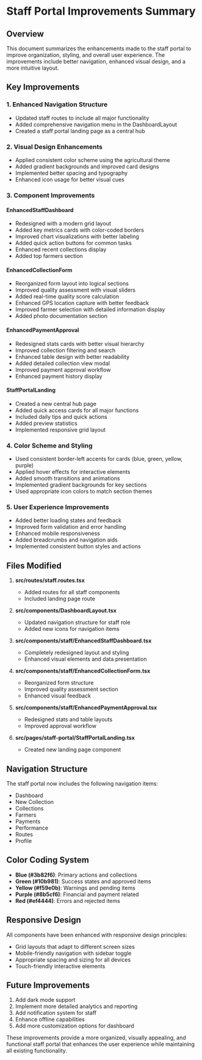 # Staff Portal Improvements Summary

## Overview
This document summarizes the enhancements made to the staff portal to improve organization, styling, and overall user experience. The improvements include better navigation, enhanced visual design, and a more intuitive layout.

## Key Improvements

### 1. Enhanced Navigation Structure
- Updated staff routes to include all major functionality
- Added comprehensive navigation menu in the DashboardLayout
- Created a staff portal landing page as a central hub

### 2. Visual Design Enhancements
- Applied consistent color scheme using the agricultural theme
- Added gradient backgrounds and improved card designs
- Implemented better spacing and typography
- Enhanced icon usage for better visual cues

### 3. Component Improvements

#### EnhancedStaffDashboard
- Redesigned with a modern grid layout
- Added key metrics cards with color-coded borders
- Improved chart visualizations with better labeling
- Added quick action buttons for common tasks
- Enhanced recent collections display
- Added top farmers section

#### EnhancedCollectionForm
- Reorganized form layout into logical sections
- Improved quality assessment with visual sliders
- Added real-time quality score calculation
- Enhanced GPS location capture with better feedback
- Improved farmer selection with detailed information display
- Added photo documentation section

#### EnhancedPaymentApproval
- Redesigned stats cards with better visual hierarchy
- Improved collection filtering and search
- Enhanced table design with better readability
- Added detailed collection view modal
- Improved payment approval workflow
- Enhanced payment history display

#### StaffPortalLanding
- Created a new central hub page
- Added quick access cards for all major functions
- Included daily tips and quick actions
- Added preview statistics
- Implemented responsive grid layout

### 4. Color Scheme and Styling
- Used consistent border-left accents for cards (blue, green, yellow, purple)
- Applied hover effects for interactive elements
- Added smooth transitions and animations
- Implemented gradient backgrounds for key sections
- Used appropriate icon colors to match section themes

### 5. User Experience Improvements
- Added better loading states and feedback
- Improved form validation and error handling
- Enhanced mobile responsiveness
- Added breadcrumbs and navigation aids
- Implemented consistent button styles and actions

## Files Modified

1. **src/routes/staff.routes.tsx**
   - Added routes for all staff components
   - Included landing page route

2. **src/components/DashboardLayout.tsx**
   - Updated navigation structure for staff role
   - Added new icons for navigation items

3. **src/components/staff/EnhancedStaffDashboard.tsx**
   - Completely redesigned layout and styling
   - Enhanced visual elements and data presentation

4. **src/components/staff/EnhancedCollectionForm.tsx**
   - Reorganized form structure
   - Improved quality assessment section
   - Enhanced visual feedback

5. **src/components/staff/EnhancedPaymentApproval.tsx**
   - Redesigned stats and table layouts
   - Improved approval workflow

6. **src/pages/staff-portal/StaffPortalLanding.tsx**
   - Created new landing page component

## Navigation Structure

The staff portal now includes the following navigation items:
- Dashboard
- New Collection
- Collections
- Farmers
- Payments
- Performance
- Routes
- Profile

## Color Coding System

- **Blue (#3b82f6)**: Primary actions and collections
- **Green (#10b981)**: Success states and approved items
- **Yellow (#f59e0b)**: Warnings and pending items
- **Purple (#8b5cf6)**: Financial and payment related
- **Red (#ef4444)**: Errors and rejected items

## Responsive Design

All components have been enhanced with responsive design principles:
- Grid layouts that adapt to different screen sizes
- Mobile-friendly navigation with sidebar toggle
- Appropriate spacing and sizing for all devices
- Touch-friendly interactive elements

## Future Improvements

1. Add dark mode support
2. Implement more detailed analytics and reporting
3. Add notification system for staff
4. Enhance offline capabilities
5. Add more customization options for dashboard

These improvements provide a more organized, visually appealing, and functional staff portal that enhances the user experience while maintaining all existing functionality.